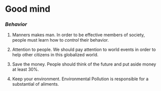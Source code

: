 # Good mind
### _Behavior_

1) Manners makes man. In order to be effective members of society,
   people must learn how to _control_ their behavior.

2. Attention to people. We should pay attention to world events in order to
help other citizens in this globalized world.

3. Save the money. People should think of the future and
put aside money at least 30%.

4. Keep your environment. Environmental Pollution is 
responsible for a substantial of aliments.

